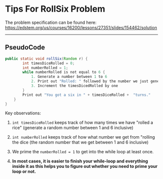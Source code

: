 # Tips For RollSix Problem

The problem specification can be found here:
https://edstem.org/us/courses/16200/lessons/27351/slides/154462/solution

---

## PseudoCode

```java
public static void rollSix(Random r) {
        int timesDiceRolled = 0;
        int numberRolled = 1;
        while numberRolled is not equal to 6 {
            1. Generate a number between 1 to 6
            2. Print out "Rolled: " followed by the number we just generated
            3. Increment the timesDicedRolled by one
        }
        Print out "You got a six in " + timesDiceRolled +  "turns."
    }
}
```

Key observations:

1. `int timesDiceRolled` keeps track of how many times we have "rolled a rice" (generate a random number between 1 and 6 inclusive)

2. `int numberRolled` keeps track of how what number we get from "rolling the dice (the random number that we get between 1 and 6 inclusive)

3. We prime the `numberRolled = 1` to get into the while loop at least once.

4. **In most cases, it is easier to finish your while-loop and everything inside it as this helps you to figure out whether you need to prime your loop or not.**
